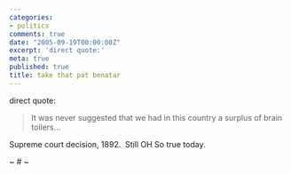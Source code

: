 ```yaml
---
categories:
- politics
comments: true
date: "2005-09-19T00:00:00Z"
excerpt: 'direct quote:'
meta: true
published: true
title: take that pat benatar
---
```


direct quote:

> It was never suggested that we had in this country a surplus of brain toilers…

Supreme court decision, 1892.  Still OH So true today. 

~ # ~